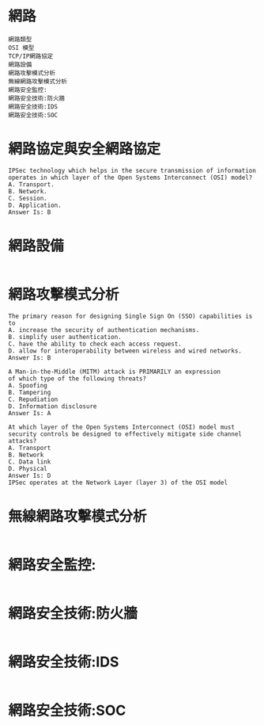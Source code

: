 # 網路

```
網路類型
OSI 模型
TCP/IP網路協定
網路設備
網路攻擊模式分析
無線網路攻擊模式分析
網路安全監控:
網路安全技術:防火牆
網路安全技術:IDS
網路安全技術:SOC
```
# 網路協定與安全網路協定

```
IPSec technology which helps in the secure transmission of information
operates in which layer of the Open Systems Interconnect (OSI) model?
A. Transport.
B. Network.
C. Session.
D. Application.
Answer Is: B
```
# 網路設備

```
```
# 網路攻擊模式分析

```
The primary reason for designing Single Sign On (SSO) capabilities is to
A. increase the security of authentication mechanisms.
B. simplify user authentication.
C. have the ability to check each access request.
D. allow for interoperability between wireless and wired networks.
Answer Is: B
```
```
A Man-in-the-Middle (MITM) attack is PRIMARILY an expression
of which type of the following threats?
A. Spoofing
B. Tampering
C. Repudiation
D. Information disclosure
Answer Is: A
```

```
At which layer of the Open Systems Interconnect (OSI) model must
security controls be designed to effectively mitigate side channel attacks?
A. Transport
B. Network
C. Data link
D. Physical
Answer Is: D
IPSec operates at the Network Layer (layer 3) of the OSI model
```
# 無線網路攻擊模式分析
```
```
# 網路安全監控:

```
```
# 網路安全技術:防火牆

```
```
# 網路安全技術:IDS

```
```
# 網路安全技術:SOC

```
```
